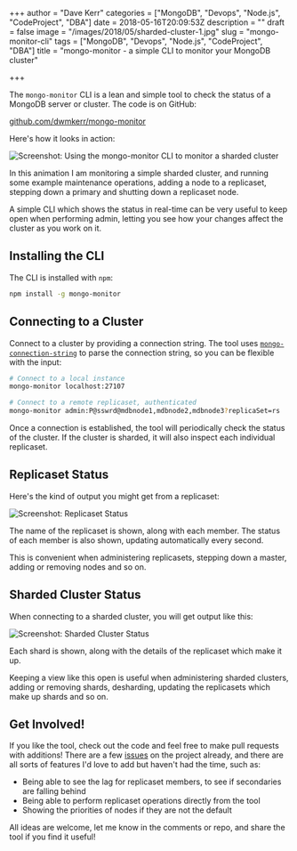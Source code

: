 +++
author = "Dave Kerr"
categories = ["MongoDB", "Devops", "Node.js", "CodeProject", "DBA"]
date = 2018-05-16T20:09:53Z
description = ""
draft = false
image = "/images/2018/05/sharded-cluster-1.jpg"
slug = "mongo-monitor-cli"
tags = ["MongoDB", "Devops", "Node.js", "CodeProject", "DBA"]
title = "mongo-monitor - a simple CLI to monitor your MongoDB cluster"

+++


The `mongo-monitor` CLI is a lean and simple tool to check the status of a MongoDB server or cluster. The code is on GitHub:

[github.com/dwmkerr/mongo-monitor](https://github.com/dwmkerr/mongo-monitor)

Here's how it looks in action:

![Screenshot: Using the mongo-monitor CLI to monitor a sharded cluster](/images/2018/05/overview.gif)

In this animation I am monitoring a simple sharded cluster, and running some example maintenance operations, adding a node to a replicaset, stepping down a primary and shutting down a replicaset node.

A simple CLI which shows the status in real-time can be very useful to keep open when performing admin, letting you see how your changes affect the cluster as you work on it.

## Installing the CLI

The CLI is installed with `npm`:

```bash
npm install -g mongo-monitor
```

## Connecting to a Cluster

Connect to a cluster by providing a connection string. The tool uses [`mongo-connection-string`](https://github.com/dwmkerr/mongo-connection-string) to parse the connection string, so you can be flexible with the input:

```bash
# Connect to a local instance
mongo-monitor localhost:27107

# Connect to a remote replicaset, authenticated
mongo-monitor admin:P@sswrd@mdbnode1,mdbnode2,mdbnode3?replicaSet=rs
```

Once a connection is established, the tool will periodically check the status of the cluster. If the cluster is sharded, it will also inspect each individual replicaset.

## Replicaset Status

Here's the kind of output you might get from a replicaset:

![Screenshot: Replicaset Status](/images/2018/05/replicaset.jpg)

The name of the replicaset is shown, along with each member. The status of each member is also shown, updating automatically every second.

This is convenient when administering replicasets, stepping down a master, adding or removing nodes and so on.

## Sharded Cluster Status

When connecting to a sharded cluster, you will get output like this:

![Screenshot: Sharded Cluster Status](/images/2018/05/sharded-cluster.jpg)

Each shard is shown, along with the details of the replicaset which make it up.

Keeping a view like this open is useful when administering sharded clusters, adding or removing shards, desharding, updating the replicasets which make up shards and so on.

## Get Involved!

If you like the tool, check out the code and feel free to make pull requests with additions! There are a few [issues](https://github.com/dwmkerr/mongo-monitor/issues) on the project already, and there are all sorts of features I'd love to add but haven't had the time, such as:

- Being able to see the lag for replicaset members, to see if secondaries are falling behind
- Being able to perform replicaset operations directly from the tool
- Showing the priorities of nodes if they are not the default

All ideas are welcome, let me know in the comments or repo, and share the tool if you find it useful!

